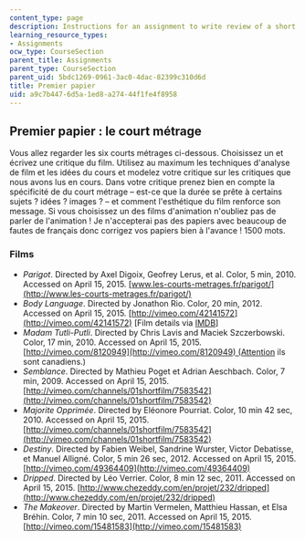 ```yaml
---
content_type: page
description: Instructions for an assignment to write review of a short film.
learning_resource_types:
- Assignments
ocw_type: CourseSection
parent_title: Assignments
parent_type: CourseSection
parent_uid: 5bdc1269-0961-3ac0-4dac-82399c310d6d
title: Premier papier
uid: a9c7b447-6d5a-1ed8-a274-44f1fe4f8958
---
```


Premier papier : le court métrage
---------------------------------

Vous allez regarder les six courts métrages ci-dessous. Choisissez un et écrivez une critique du film. Utilisez au maximum les techniques d'analyse de film et les idées du cours et modelez votre critique sur les critiques que nous avons lus en cours. Dans votre critique prenez bien en compte la spécificité de du court métrage – est-ce que la durée se prête à certains sujets ? idées ? images ? – et comment l'esthétique du film renforce son message. Si vous choisissez un des films d'animation n'oubliez pas de parler de l'animation ! Je n'accepterai pas des papiers avec beaucoup de fautes de français donc corrigez vos papiers bien à l'avance ! 1500 mots.

### Films

*   _Parigot_. Directed by Axel Digoix, Geofrey Lerus, et al. Color, 5 min, 2010. Accessed on April 15, 2015. [www.les-courts-metrages.fr/parigot/](http://www.les-courts-metrages.fr/parigot/)
*   _Body Language_. Directed by Jonathon Rio. Color, 20 min, 2012. Accessed on April 15, 2015. [http://vimeo.com/42141572](http://vimeo.com/42141572) \[Film details via [IMDB](http://www.imdb.com/title/tt2395161/)\]
*   _Madam Tutli-Putli_. Directed by Chris Lavis and Maciek Szczerbowski. Color, 17 min, 2010. Accessed on April 15, 2015. [http://vimeo.com/8120949](http://vimeo.com/8120949) (Attention ils sont canadiens.)
*   _Semblance_. Directed by Mathieu Poget et Adrian Aeschbach. Color, 7 min, 2009. Accessed on April 15, 2015. [http://vimeo.com/channels/01shortfilm/7583542](http://vimeo.com/channels/01shortfilm/7583542)
*   _Majorite Opprimée_. Directed by Eléonore Pourriat. Color, 10 min 42 sec, 2010. Accessed on April 15, 2015. [http://vimeo.com/channels/01shortfilm/7583542](http://vimeo.com/channels/01shortfilm/7583542)
*   _Destiny_. Directed by Fabien Weibel, Sandrine Wurster, Victor Debatisse, et Manuel Alligné. Color, 5 min 26 sec, 2012. Accessed on April 15, 2015. [http://vimeo.com/49364409](http://vimeo.com/49364409)
*   _Dripped_. Directed by Léo Verrier. Color, 8 min 12 sec, 2011. Accessed on April 15, 2015. [http://www.chezeddy.com/en/projet/232/dripped](http://www.chezeddy.com/en/projet/232/dripped)
*   _The Makeover_. Directed by Martin Vermelen, Matthieu Hassan, et Elsa Bréhin. Color, 7 min 10 sec, 2011. Accessed on April 15, 2015. [http://vimeo.com/15481583](http://vimeo.com/15481583)